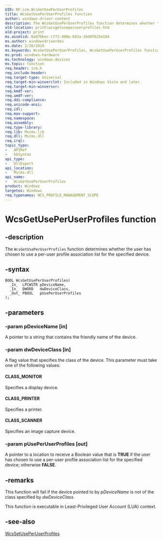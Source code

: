 ```yaml
---
UID: NF:icm.WcsGetUsePerUserProfiles
title: WcsGetUsePerUserProfiles function
author: windows-driver-content
description: The WcsGetUsePerUserProfiles function determines whether the user has chosen to use a per-user profile association list for the specified device.
old-location: print\wcsgetuseperuserprofiles.htm
old-project: print
ms.assetid: 6a970bec-c773-498e-b93a-2bd9f625e194
ms.author: windowsdriverdev
ms.date: 2/26/2018
ms.keywords: WcsGetUsePerUserProfiles, WcsGetUsePerUserProfiles function [Print Devices], colorfnc_b80783e5-17c0-4069-90ba-71ea82a2d7d5.xml, icm/WcsGetUsePerUserProfiles, print.wcsgetuseperuserprofiles
ms.prod: windows-hardware
ms.technology: windows-devices
ms.topic: function
req.header: icm.h
req.include-header: 
req.target-type: Universal
req.target-min-winverclnt: Included in Windows Vista and later.
req.target-min-winversvr: 
req.kmdf-ver: 
req.umdf-ver: 
req.ddi-compliance: 
req.unicode-ansi: 
req.idl: 
req.max-support: 
req.namespace: 
req.assembly: 
req.type-library: 
req.lib: Mscms.lib
req.dll: Mscms.dll
req.irql: 
topic_type:
-	APIRef
-	kbSyntax
api_type:
-	DllExport
api_location:
-	Mscms.dll
api_name:
-	WcsGetUsePerUserProfiles
product: Windows
targetos: Windows
req.typenames: WCS_PROFILE_MANAGEMENT_SCOPE
---
```


# WcsGetUsePerUserProfiles function


## -description


The <code>WcsGetUsePerUserProfiles</code> function determines whether the user has chosen to use a per-user profile association list for the specified device.


## -syntax


````
BOOL WcsGetUsePerUserProfiles(
  _In_  LPCWSTR pDeviceName,
  _In_  DWORD   dwDeviceClass,
  _Out_ PBOOL   pUsePerUserProfiles
);
````


## -parameters




### -param pDeviceName [in]

A pointer to a string that contains the friendly name of the device.


### -param dwDeviceClass [in]

A flag value that specifies the class of the device. This parameter must take one of the following values:





#### CLASS_MONITOR

Specifies a display device.



#### CLASS_PRINTER

Specifies a printer.



#### CLASS_SCANNER

Specifies an image capture device.


### -param pUsePerUserProfiles [out]

A pointer to a location to receive a Boolean value that is <b>TRUE</b> if the user has chosen to use a per-user profile association list for the specified device; otherwise <b>FALSE</b>.


## -remarks



This function will fail if the device pointed to by <i>pDeviceName</i> is not of the class specified by <i>dwDeviceClass</i>.

This function is executable in Least-Privileged User Account (LUA) context.




## -see-also

<a href="..\icm\nf-icm-wcssetuseperuserprofiles.md">WcsSetUsePerUserProfiles</a>



 

 


